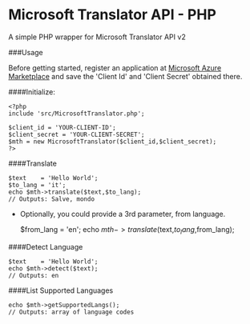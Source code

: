 # Microsoft Translator API - PHP

A simple PHP wrapper for Microsoft Translator API v2

###Usage

Before getting started, register an application at [Microsoft Azure Marketplace](https://datamarket.azure.com/developer/applications) and save the 'Client Id' and 'Client Secret' obtained there.

####Initialize:

    <?php
    include 'src/MicrosoftTranslator.php';
	
	$client_id = 'YOUR-CLIENT-ID';
	$client_secret = 'YOUR-CLIENT-SECRET';
	$mth = new MicrosoftTranslator($client_id,$client_secret);
    ?>

####Translate

    $text    = 'Hello World';
    $to_lang = 'it';
    echo $mth->translate($text,$to_lang);
    // Outputs: Salve, mondo
 - Optionally, you could provide a 3rd parameter, from language.


    $from_lang = 'en';
    echo $mth->translate($text,$to_lang,$from_lang);

####Detect Language

    $text    = 'Hello World';
    echo $mth->detect($text);
    // Outputs: en

####List Supported Languages

    echo $mth->getSupportedLangs();
    // Outputs: array of language codes

